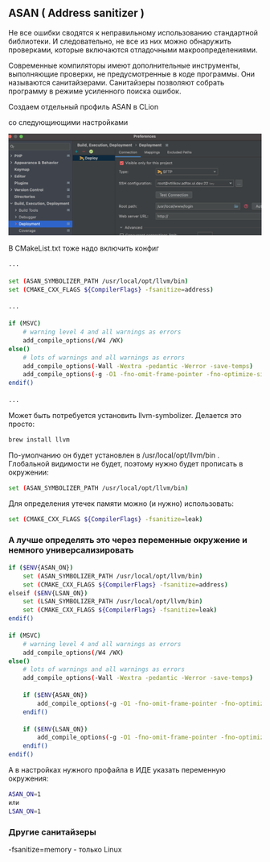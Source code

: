 ## ASAN ( Address sanitizer )

Не все ошибки сводятся к неправильному использованию стандартной библиотеки. И следовательно, не все из них можно обнаружить проверками, которые включаются отладочными макроопределениями.

Современные компиляторы имеют дополнительные инструменты, выполняющие проверки, не предусмотренные в коде программы. Они называются санитайзерами. Санитайзеры позволяют собрать программу в режиме усиленного поиска ошибок.

Создаем отдельный профиль ASAN в CLion

со следующиющими настройками

![](images/ASAN_config.png)

В CMakeList.txt тоже надо включить конфиг

```bash
...

set (ASAN_SYMBOLIZER_PATH /usr/local/opt/llvm/bin)
set (CMAKE_CXX_FLAGS ${CompilerFlags} -fsanitize=address)

...

if (MSVC)
    # warning level 4 and all warnings as errors
    add_compile_options(/W4 /WX)
else()
    # lots of warnings and all warnings as errors
    add_compile_options(-Wall -Wextra -pedantic -Werror -save-temps)
    add_compile_options(-g -O1 -fno-omit-frame-pointer -fno-optimize-sibling-calls)
endif()

...

```

Может быть потребуется установить llvm-symbolizer. Делается это просто: 

```bash
brew install llvm
```

По-умолчанию он будет установлен в /usr/local/opt/llvm/bin . Глобальной видимости не будет, поэтому нужно будет прописать в окружении: 

```bash
set (ASAN_SYMBOLIZER_PATH /usr/local/opt/llvm/bin)
```

Для определения утечек памяти можно (и нужно) использовать:

```bash
set (CMAKE_CXX_FLAGS ${CompilerFlags} -fsanitize=leak)
```

### А лучше определять это через переменные окружение и немного универсализировать

```bash
if ($ENV{ASAN_ON})
    set (ASAN_SYMBOLIZER_PATH /usr/local/opt/llvm/bin)
    set (CMAKE_CXX_FLAGS ${CompilerFlags} -fsanitize=address)
elseif ($ENV{LSAN_ON})
    set (LSAN_SYMBOLIZER_PATH /usr/local/opt/llvm/bin)
    set (CMAKE_CXX_FLAGS ${CompilerFlags} -fsanitize=leak)
endif()

if (MSVC)
    # warning level 4 and all warnings as errors
    add_compile_options(/W4 /WX)
else()
    # lots of warnings and all warnings as errors
    add_compile_options(-Wall -Wextra -pedantic -Werror -save-temps)

    if ($ENV{ASAN_ON})
        add_compile_options(-g -O1 -fno-omit-frame-pointer -fno-optimize-sibling-calls)
    endif()

    if ($ENV{LSAN_ON})
        add_compile_options(-g -O1 -fno-omit-frame-pointer -fno-optimize-sibling-calls)
    endif()
endif()
```

А в настройках нужного профайла в ИДЕ указать переменную окружения: 

```bash
ASAN_ON=1
или
LSAN_ON=1
```


### Другие санитайзеры

-fsanitize=memory - только Linux 
